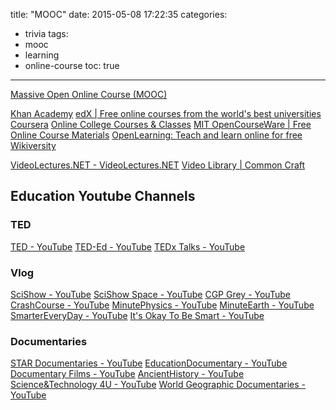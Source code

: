 title: "MOOC"
date: 2015-05-08 17:22:35
categories:
- trivia
tags:
- mooc
- learning
- online-course
toc: true
---

[Massive Open Online Course (MOOC)](http://en.wikipedia.org/wiki/Massive_open_online_course)

[Khan Academy](https://www.khanacademy.org/)
[edX | Free online courses from the world's best universities](https://www.edx.org/)
[Coursera](https://www.coursera.org/)
[Online College Courses & Classes](http://onlinecourses.accreditedonlinecolleges.org/)
[MIT OpenCourseWare | Free Online Course Materials](http://ocw.mit.edu/index.htm)
[OpenLearning: Teach and learn online for free](https://www.openlearning.com/)
[Wikiversity](https://en.wikiversity.org/wiki/Wikiversity:Main_Page)

[VideoLectures.NET - VideoLectures.NET](http://videolectures.net/)
[Video Library | Common Craft](https://www.commoncraft.com/videolist)

## Education Youtube Channels

### TED

[TED - YouTube](https://www.youtube.com/user/TEDtalksDirector)
[TED-Ed - YouTube](https://www.youtube.com/channel/UCsooa4yRKGN_zEE8iknghZA)
[TEDx Talks - YouTube](https://www.youtube.com/user/TEDxTalks)

### Vlog

[SciShow - YouTube](https://www.youtube.com/user/scishow)
[SciShow Space - YouTube](https://www.youtube.com/user/scishowspace)
[CGP Grey - YouTube](https://www.youtube.com/user/CGPGrey)
[CrashCourse - YouTube](https://www.youtube.com/user/crashcourse)
[MinutePhysics - YouTube](https://www.youtube.com/user/minutephysics)
[MinuteEarth - YouTube](https://www.youtube.com/user/minuteearth)
[SmarterEveryDay - YouTube](https://www.youtube.com/user/destinws2)
[It's Okay To Be Smart - YouTube](https://www.youtube.com/user/itsokaytobesmart)

### Documentaries

[STAR Documentaries - YouTube](https://www.youtube.com/channel/UC0ysvErjM14-mJU2tfsQN8Q)
[EducationDocumentary - YouTube](https://www.youtube.com/user/EducationDocumentary)
[Documentary Films - YouTube](https://www.youtube.com/channel/UCMMfW1nfpZfDpJ1HUraRmug)
[AncientHistory - YouTube](https://www.youtube.com/channel/UCaI59Uhzg6A7Ckx5tiSNJMQ)
[Science&Technology 4U - YouTube](https://www.youtube.com/channel/UCt0y9LijjjiHrlIY6zAJ_Gg)
[World Geographic Documentaries - YouTube](https://www.youtube.com/channel/UCLJth7tm2z3NoEZKfv1u54g)
